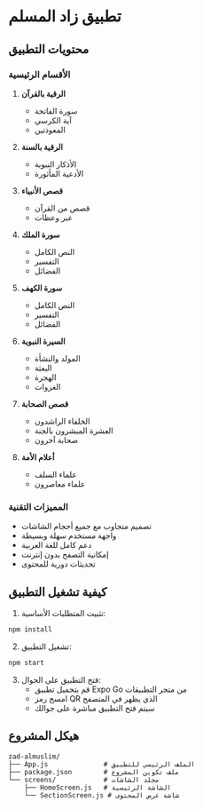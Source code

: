 # تطبيق زاد المسلم

## محتويات التطبيق

### الأقسام الرئيسية
1. **الرقية بالقرآن**
   - سورة الفاتحة
   - آية الكرسي
   - المعوذتين

2. **الرقية بالسنة**
   - الأذكار النبوية
   - الأدعية المأثورة

3. **قصص الأنبياء**
   - قصص من القرآن
   - عبر وعظات

4. **سورة الملك**
   - النص الكامل
   - التفسير
   - الفضائل

5. **سورة الكهف**
   - النص الكامل
   - التفسير
   - الفضائل

6. **السيرة النبوية**
   - المولد والنشأة
   - البعثة
   - الهجرة
   - الغزوات

7. **قصص الصحابة**
   - الخلفاء الراشدون
   - العشرة المبشرون بالجنة
   - صحابة آخرون

8. **أعلام الأمة**
   - علماء السلف
   - علماء معاصرون

### المميزات التقنية
- تصميم متجاوب مع جميع أحجام الشاشات
- واجهة مستخدم سهلة وبسيطة
- دعم كامل للغة العربية
- إمكانية التصفح بدون إنترنت
- تحديثات دورية للمحتوى

## كيفية تشغيل التطبيق

1. تثبيت المتطلبات الأساسية:
```bash
npm install
```

2. تشغيل التطبيق:
```bash
npm start
```

3. فتح التطبيق على الجوال:
   - قم بتحميل تطبيق Expo Go من متجر التطبيقات
   - امسح رمز QR الذي يظهر في المتصفح
   - سيتم فتح التطبيق مباشرة على جوالك

## هيكل المشروع
```
zad-almuslim/
├── App.js              # الملف الرئيسي للتطبيق
├── package.json        # ملف تكوين المشروع
└── screens/            # مجلد الشاشات
    ├── HomeScreen.js   # الشاشة الرئيسية
    └── SectionScreen.js # شاشة عرض المحتوى
```
